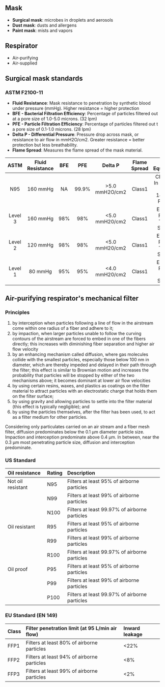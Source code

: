 ## Mask

- **Surgical mask**: microbes in droplets and aerosols
- **Dust mask**: dusts and allergens
- **Paint mask**: mists and vapors

## Respirator 
- Air-purifying 
- Air-supplied

## Surgical mask standards

### ASTM F2100-11 
- **Fluid Resistance**: Mask resistance to penetration by synthetic blood under pressure (mmHg). Higher resistance = higher protection
- **BFE - Bacterial Filtration Efficiency**: Percentage of particles filtered out at a pore size of 1.0-5.0 microns. (32 lpm)
- **PFE - Particle Filtration Efficiency**: Percentage of particles filtered out t a pore size of 0.1-1.0 microns. (28 lpm)
- **Delta P - Differential Pressure**: Pressure drop across mask, or resistance to air flow in mmH2O/cm2. Greater resistance = better protection but less breathability.
- **Flame Spread**: Measures the flame spread of the mask material.

|ASTM|Fluid Resistance|BFE|PFE|Delta P|Flame Spread|EU Equivalence|
|:---:|:---:|:---:|:---:|:---:|:---:|:---:|
|  N95  |160 mmHg|NA |99.9%|>5.0 mmH2O/cm2|Class1|CE 0121 - In reference to EN 149:2001 FFP2 NR|
|Level 3|160 mmHg|98%| 98% |<5.0 mmH20/cm2|Class1|EN14683 Rating - Type IIR Standard|
|Level 2|120 mmHg|98%| 98% |<5.0 mmH20/cm2|Class1|EN14683 Rating - Type IIR Standard|
|Level 1| 80 mmHg|95%| 95% |<4.0 mmH20/cm2|Class1|EN14683 Rating - Type II  Standard|


## Air-purifying respirator's mechanical filter

### Principles
1. by interception when particles following a line of flow in the airstream come within one radius of a fiber and adhere to it;
2. by impaction, when larger particles unable to follow the curving contours of the airstream are forced to embed in one of the fibers directly; this increases with diminishing fiber separation and higher air flow velocity
3. by an enhancing mechanism called diffusion, where gas molecules collide with the smallest particles, especially those below 100 nm in diameter, which are thereby impeded and delayed in their path through the filter; this effect is similar to Brownian motion and increases the probability that particles will be stopped by either of the two mechanisms above; it becomes dominant at lower air flow velocities
4. by using certain resins, waxes, and plastics as coatings on the filter material to attract particles with an electrostatic charge that holds them on the filter surface;
5. by using gravity and allowing particles to settle into the filter material (this effect is typically negligible); and
6. by using the particles themselves, after the filter has been used, to act as a filter medium for other particles.

Considering only particulates carried on an air stream and a fiber mesh filter, diffusion predominates below the 0.1 μm diameter particle size. Impaction and interception predominate above 0.4 μm. In between, near the 0.3 μm most penetrating particle size, diffusion and interception predominate.

### US Standard
|Oil resistance|Rating|Description|
|:---|:---|:---|
|Not oil resistant|N95 |Filters at least 95% of airborne particles|
|                 |N99 |Filters at least 99% of airborne particles|
|                 |N100|Filters at least 99.97% of airborne particles|
|Oil resistant 		|R95 |Filters at least 95% of airborne particles|
|                 |R99 |Filters at least 99% of airborne particles|
|                 |R100|Filters at least 99.97% of airborne particles|
|Oil proof        |P95 |Filters at least 95% of airborne particles|
|                 |P99 |Filters at least 99% of airborne particles|
|                 |P100|Filters at least 99.97% of airborne particles|

### EU Standard (EN 149)
|Class|Filter penetration limit (at 95 L/min air flow)|Inward leakage|
|:---|:---|:---|
|FFP1|Filters at least 80% of airborne particles|<22%|
|FFP2|Filters at least 94% of airborne particles|<8%|
|FFP3|Filters at least 99% of airborne particles|<2%|
